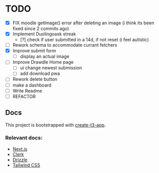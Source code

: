 # TODO

- [x] FIX moodle getImage() error after deleting an image (i think its been fixed since 2 commits ago)
- [x] Implement Duolingoask streak
  - [?] check if user submitted in a 14d, if not reset (i feel autistic)
- [ ] Rework schema to accommodate currant fetchers
- [x] Improve submit form
  - [ ] display an actual image
- [ ] Improve Drawdle Home page
  - [ ] ui change newest submission
  - [ ] add download pwa
- [ ] Rework delete button
- [ ] make a dashboard
- [ ] Write Readme
- [ ] REFACTOR

## Docs

This project is bootstrapped with [create-t3-app](https://create.t3.gg/).

### Relevant docs:

- [Next.js](https://nextjs.org)
- [Clerk](https://next-auth.js.org)
- [Drizzle](https://orm.drizzle.team)
- [Tailwind CSS](https://tailwindcss.com)
